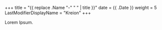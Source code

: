 +++
title = "{{ replace .Name "-" " " | title }}"
date =  {{ .Date }}
weight = 5
LastModifierDisplayName = "Kreion"
+++

Lorem Ipsum.
